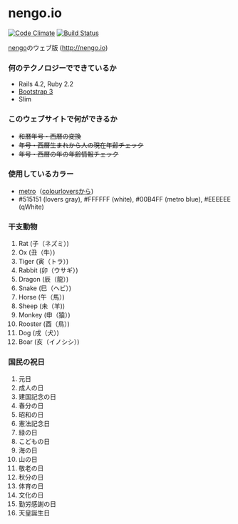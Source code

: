 nengo.io
=======

[![Code Climate](https://codeclimate.com/github/etdev/nengo.io/badges/gpa.svg)](https://codeclimate.com/github/etdev/nengo.io) [![Build Status](https://circleci.com/gh/etdev/nengo.io.png?style=shield)](https://circleci.com/gh/etdev/nengo.io)

[nengo](https://github.com/gazayas/nengo)のウェブ版 (http://nengo.io)

### 何のテクノロジーでできているか
* Rails 4.2, Ruby 2.2
* [Bootstrap 3](http://getbootstrap.com/)
* Slim

### このウェブサイトで何ができるか
* ~~和暦年号・西暦の変換~~
* ~~年号・西暦生まれから人の現在年齢チェック~~
* ~~年号・西暦の年の年齢情報チェック~~

### 使用しているカラー
* [metro](http://www.colourlovers.com/palette/1/metro)（[colourloversから](http://www.colourlovers.com/))
* #515151 (lovers gray), #FFFFFF (white), #00B4FF (metro blue), #EEEEEE (qWhite)

### 干支動物
1. Rat (子（ネズミ）)
2. Ox (丑（牛）)
3. Tiger (寅（トラ）)
4. Rabbit (卯（ウサギ）)
5. Dragon (辰（龍）)
6. Snake (巳（ヘビ）)
7. Horse (午（馬）)
8. Sheep (未（羊))
9. Monkey (申（猿）)
10. Rooster (酉（鳥）)
11. Dog (戌（犬）)
12. Boar (亥（イノシシ）)

### 国民の祝日
1. 元日
2. 成人の日
3. 建国記念の日
4. 春分の日
5. 昭和の日
6. 憲法記念日
7. 緑の日
8. こどもの日
9. 海の日
10. 山の日
11. 敬老の日
12. 秋分の日
13. 体育の日
14. 文化の日
15. 勤労感謝の日
16. 天皇誕生日


